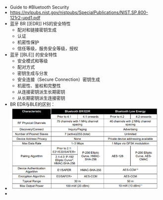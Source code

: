 - Guide to #Bluetooth Security
- https://nvlpubs.nist.gov/nistpubs/SpecialPublications/NIST.SP.800-121r2-upd1.pdf
- 蓝牙 BR [[EDR]] HS的安全特性
	- 配对和链接密钥生成
	- 认证
	- 机密性保护
	- 信任等级，服务安全等级，授权
- 蓝牙 [[BLE]] 的安全特性
	- 安全模式和等级
	- 配对方式
	- 密钥生成与分发
	- 安全连接（Secure Connection）密钥生成
	- 机密性、鉴权和完整性
	- 从连接密钥派生长期密钥
	- 从长期密钥派生连接密钥
- BR EDR与BLE的区别：
- ![img](../assets/bluetooth_br_ble.png)
-